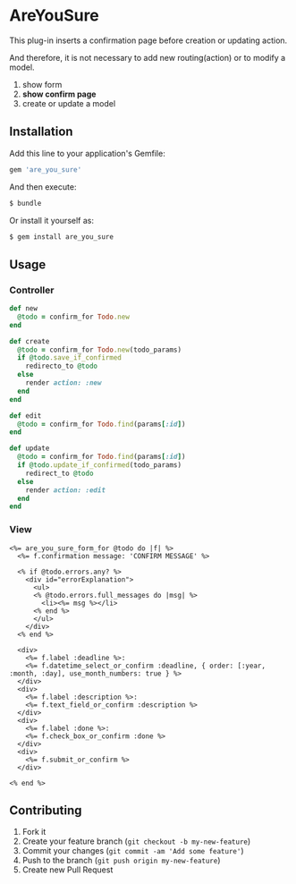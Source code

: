 # AreYouSure

This plug-in inserts a confirmation page before creation or updating action.

And therefore, it is not necessary to add new routing(action) or to modify a model.

1. show form
2. __show confirm page__
3. create or update a model

## Installation

Add this line to your application's Gemfile:

```bash
gem 'are_you_sure'
```

And then execute:

```bash
$ bundle
```

Or install it yourself as:

```bash
$ gem install are_you_sure
```

## Usage

### Controller

```ruby
def new
  @todo = confirm_for Todo.new
end

def create
  @todo = confirm_for Todo.new(todo_params)
  if @todo.save_if_confirmed
    redirecto_to @todo
  else
    render action: :new
  end
end

def edit
  @todo = confirm_for Todo.find(params[:id])
end

def update
  @todo = confirm_for Todo.find(params[:id])
  if @todo.update_if_confirmed(todo_params)
    redirect_to @todo
  else
    render action: :edit
  end
end
```

### View

```erb
<%= are_you_sure_form_for @todo do |f| %>
  <%= f.confirmation message: 'CONFIRM MESSAGE' %>

  <% if @todo.errors.any? %>
    <div id="errorExplanation">
      <ul>
      <% @todo.errors.full_messages do |msg| %>
        <li><%= msg %></li>
      <% end %>
      </ul>
    </div>
  <% end %>

  <div>
    <%= f.label :deadline %>:
    <%= f.datetime_select_or_confirm :deadline, { order: [:year, :month, :day], use_month_numbers: true } %>
  </div>
  <div>
    <%= f.label :description %>:
    <%= f.text_field_or_confirm :description %>
  </div>
  <div>
    <%= f.label :done %>:
    <%= f.check_box_or_confirm :done %>
  </div>
  <div>
    <%= f.submit_or_confirm %>
  </div>

<% end %>
```

## Contributing

1. Fork it
2. Create your feature branch (`git checkout -b my-new-feature`)
3. Commit your changes (`git commit -am 'Add some feature'`)
4. Push to the branch (`git push origin my-new-feature`)
5. Create new Pull Request
